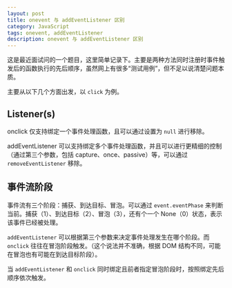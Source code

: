 ```yaml
---
layout: post
title: onevent 与 addEventListener 区别
category: JavaScript
tags: onevent, addEventListener
description: onevent 与 addEventListener 区别
---
```


这是最近面试问的一个题目，这里简单记录下。主要是两种方法同时注册时事件触发后的函数执行的先后顺序，虽然网上有很多“测试用例”，但不足以说清楚问题本质。

主要从以下几个方面出发，以 `click` 为例。

## Listener(s)

onclick 仅支持绑定一个事件处理函数，且可以通过设置为 `null` 进行移除。

addEventListener 可以支持绑定多个事件处理函数，并且可以进行更精细的控制（通过第三个参数，包括 capture、once、passive）等，可以通过 `removeEventListener` 移除。

## 事件流阶段

事件流有三个阶段：捕获、到达目标、冒泡。可以通过 `event.eventPhase` 来判断当前。捕获（1）、到达目标（2）、冒泡（3），还有个一个 None（0）状态，表示该事件已经被处理。

`addEventListener` 可以根据第三个参数来决定事件处理发生在哪个阶段。而 `onclick` 往往在冒泡阶段触发。（这个说法并不准确，根据 DOM 结构不同，可能在冒泡也有可能在到达目标阶段）。

当 `addEventListener` 和 `onclick` 同时绑定且前者指定冒泡阶段时，按照绑定先后顺序依次触发。